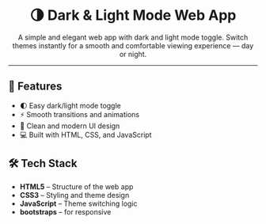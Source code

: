 <h1 align="center">🌗 Dark & Light Mode Web App</h1>

<p align="center">
  A simple and elegant web app with dark and light mode toggle.  
  Switch themes instantly for a smooth and comfortable viewing experience — day or night.
</p>

<hr>

<h2>🚀 Features</h2>
<ul>
  <li>🌓 Easy dark/light mode toggle</li>
  <li>⚡ Smooth transitions and animations</li>
  <li>🎨 Clean and modern UI design</li>
  <li>💻 Built with HTML, CSS, and JavaScript</li>
</ul>

<h2>🛠️ Tech Stack</h2>
<ul>
  <li><strong>HTML5</strong> – Structure of the web app</li>
  <li><strong>CSS3</strong> – Styling and theme design</li>
  <li><strong>JavaScript</strong> – Theme switching logic</li>
  <li><strong>bootstraps</strong> – for responsive</li>
</ul>


